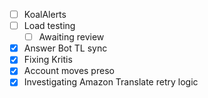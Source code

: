 * [ ] KoalAlerts
* [ ] Load testing
  * [ ] Awaiting review
* [x] Answer Bot TL sync
* [x] Fixing Kritis
* [x] Account moves preso
* [x] Investigating Amazon Translate retry logic
